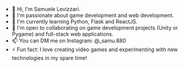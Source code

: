 - 👋 Hi, I'm Samuele Levizzari.
- 👀 I'm passionate about game development and web development.
- 🌱 I'm currently learning Python, Flask and ReactJS.
- 💞️ I'm open to collaborating on game development projects (Unity or Pygame) and full-stack web applications.
- 📫 You can DM me on Instagram: @_samu.880
- ⚡ Fun fact: I love creating video games and experimenting with new technologies in my spare time!
